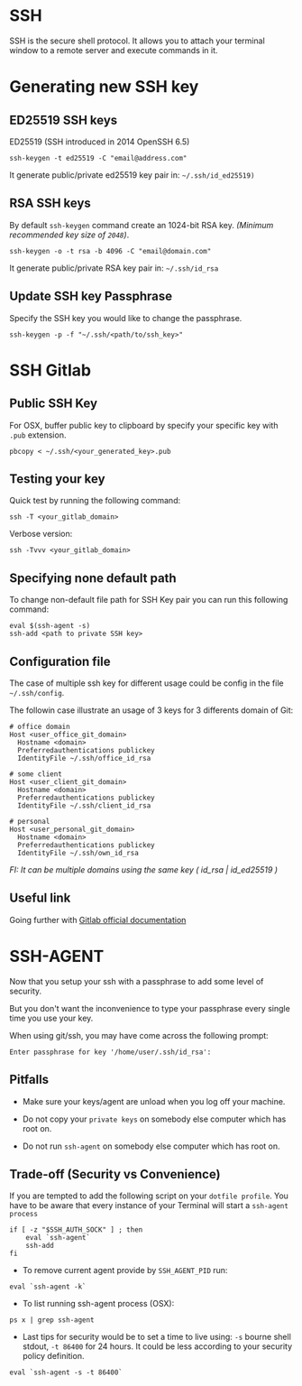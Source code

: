 # SSH

SSH is the secure shell protocol. It allows you to attach your terminal window to a remote server and execute commands in it.

# Generating new SSH key

## ED25519 SSH keys

ED25519 (SSH introduced in 2014 OpenSSH 6.5) 

```
ssh-keygen -t ed25519 -C "email@address.com"
```

It generate public/private ed25519 key pair in: `~/.ssh/id_ed25519)`

## RSA SSH keys

By default `ssh-keygen` command create an 1024-bit RSA key. _(Minimum recommended key size of `2048`)_.

```
ssh-keygen -o -t rsa -b 4096 -C "email@domain.com"
```

It generate public/private RSA key pair in: `~/.ssh/id_rsa`

## Update SSH key Passphrase 

Specify the SSH key you would like to change the passphrase.

```
ssh-keygen -p -f "~/.ssh/<path/to/ssh_key>"
```

# SSH Gitlab


## Public SSH Key

For OSX, buffer public key to clipboard by specify your specific key with `.pub` extension.

```
pbcopy < ~/.ssh/<your_generated_key>.pub
```

## Testing your key

Quick test by running the following command:
```
ssh -T <your_gitlab_domain>
```

Verbose version:
```
ssh -Tvvv <your_gitlab_domain>
```

## Specifying none default path 

To change non-default file path for SSH Key pair you can run this following command:
```
eval $(ssh-agent -s)
ssh-add <path to private SSH key>
```

## Configuration file

The case of multiple ssh key for different usage could be config in the file `~/.ssh/config`.

The followin case illustrate an usage of 3 keys for 3 differents domain of Git: 

```
# office domain
Host <user_office_git_domain>
  Hostname <domain>
  Preferredauthentications publickey
  IdentityFile ~/.ssh/office_id_rsa

# some client
Host <user_client_git_domain>
  Hostname <domain>
  Preferredauthentications publickey
  IdentityFile ~/.ssh/client_id_rsa
  
# personal
Host <user_personal_git_domain>
  Hostname <domain>
  Preferredauthentications publickey
  IdentityFile ~/.ssh/own_id_rsa
```

_FI: It can be multiple domains using the same key ( id_rsa | id_ed25519 )_

## Useful link

Going further with [Gitlab official documentation](https://docs.gitlab.com/ee/ssh/#multiple-accounts-on-a-single-gitlab-instance)


# SSH-AGENT

Now that you setup your ssh with a passphrase to add some level of security.

But you don't want the inconvenience to type your passphrase every single time you use your key.

When using git/ssh, you may have come across the following prompt:
```
Enter passphrase for key '/home/user/.ssh/id_rsa':
```

## Pitfalls

* Make sure your keys/agent are unload when you log off your machine. 

* Do not copy your `private keys` on somebody else computer which has root on.

* Do not run `ssh-agent` on somebody else computer which has root on.


## Trade-off (Security vs Convenience)

If you are tempted to add the following script on your `dotfile profile`.
You have to be aware that every instance of your Terminal will start a `ssh-agent process`

```
if [ -z "$SSH_AUTH_SOCK" ] ; then
    eval `ssh-agent`
    ssh-add
fi
```

* To remove current agent provide by `SSH_AGENT_PID` run:
```
eval `ssh-agent -k`
```

* To list running ssh-agent process (OSX):
```
ps x | grep ssh-agent
```

* Last tips for security would be to set a time to live using: `-s` bourne shell stdout, `-t 86400` for 24 hours. It could be less according to your security policy definition.
```
eval `ssh-agent -s -t 86400`
```